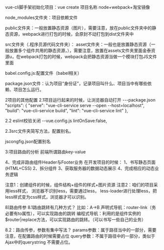 vue-cli脚手架初始化项目：vue create 项目名称
node+webpack+淘宝镜像

node_modules文件夹：项目依赖文件

public文件夹：一般放置静态资源（图片），需要注意，放在public文件夹中的静态资源，webpack进行打包的时候，会原封不动打包到dist文件夹中

src文件夹（.程序员源代码文件夹）：
  asset文件夹：一般也是放置静态资源（一般放置多个组件共用的静态资源，），需要注意，放置在assets文件夹里面金泰资源u，在webpack打包的时候，webpack会把静态资源当做一个模块打包JS文件里面


babel.config.js:配置文件（babel相关）

package.json文件：认为项目“身份证”，记录项目叫什么、项目当中有哪些依赖、项目怎么运行。


2项目的其他配置
2.1项目运行起来的时候，让浏览器自动打开
---package.json
 "scripts": {
    "serve": "vue-cli-service serve --open --host=localhost",
    "build": "vue-cli-service build",
    "lint": "vue-cli-service lint"
  },

  2.2 eslint校验关闭
  --vue.config.js
   lintOnSave:false,

  2.3src文件夹简写方法，配置别名。

  jscongfig.json配置别名


  3:项目路由的分析
  前端所谓路由key-value

  4、完成非路由组件Header与Footer业务
  在开发项目的时候：
  1、书写静态页面(HTML+CSS)
  2、拆分组件
  3、获取服务器的数据动态展示
  4、完成相应的动态业务逻辑

  注意1：创建组件的时候，组件结构+组件的样式+图片资源
  注意2：咱们的项目采用less样式， 浏览器不识别less，需要通过less， less-loader进行处理less，把less样式变为css样式，浏览器才可以识别。  

 8)路由传参
 8.1路由跳转有几种方式？
 比如：A->B
 声明式导航：router-link（务必要有to属性），可以实现路由的跳转
 编程式导航：利用的是组件实例的$router|replace方法，可以实现路由的跳转。（可以书写一些自己的业务）

 8.2：路由传参，参数有集中写法？
 params参数：属于路径当中的一部分，需要注意，在配置路由的时候需要占位
 query参数：不属于路径中的一部分，类似于Ajax中的querystring  不需要占位。

